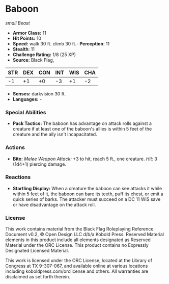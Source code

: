 # Baboon

*small* *Beast*

- **Armor Class:** 11
- **Hit Points:** 10 
- **Speed:** walk 30 ft. climb 30 ft.- **Perception**: 11
- **Stealth**: 11
- **Challenge Rating:** 1/8 (25 XP)
- **Source:** Black Flag,

| STR | DEX | CON | INT | WIS | CHA |
| --- | --- | --- | --- | --- | --- |
| -1 | +1 | +0 | -3 | +1 | -2 |

- **Senses:** darkvision 30 ft.
- **Languages:** -

### Special Abilities

- **Pack Tactics:** The baboon has advantage on attack rolls against a creature if at least one of the baboon's allies is within 5 feet of the creature and the ally isn't incapacitated.

### Actions

- **Bite:** _Melee Weapon Attack:_ +3 to hit, reach 5 ft., one creature. _Hit:_ 3 (1d4+1) piercing damage.

### Reactions

- **Startling Display:** When a creature the baboon can see attacks it while within 5 feet of it, the baboon can bare its teeth, puff its chest, or emit a quick series of barks. The attacker must succeed on a DC 11 WIS save or have disadvantage on the attack roll.


### License

This work contains material from the Black Flag Roleplaying Reference Document v0.2, © Open Design LLC d/b/a Kobold Press. Reserved Material elements in this product include all elements designated as Reserved Material under the ORC License. This product contains no Expressly Designated Licensed Material.

This work is licensed under the ORC License, located at the Library of Congress at TX 9-307-067, and available online at various locations including koboldpress.com/orclicense and others. All warranties are disclaimed as set forth therein.
